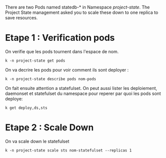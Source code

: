 There are two Pods named statedb-* in Namespace *project-state*. The Project State management asked you to scale these down to one replica to save resources.

# Etape 1 : Verification pods 
On verifie que les pods tournent dans l'espace de nom.
```
k -n project-state get pods 
``` 
On va decrire les pods pour voir comment ils sont deployer : 
```
k -n project-state describe pods nom-pods
```
On fait ensuite attention a statefulset. 
On peut aussi lister les deploiement, daemonset et statefulset du namespace pour reperer par quoi les pods sont deploye: 
```
k get deploy,ds,sts
```
# Etape 2 : Scale Down
On va scale down le statefulset 
```
k -n project-state scale sts nom-statefulset --replicas 1
```
